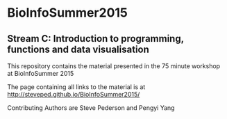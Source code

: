 # BioInfoSummer2015
## Stream C: Introduction to programming, functions and data visualisation

This repository contains the material presented in the 75 minute workshop at BioInfoSummer 2015

The page containing all links to the material is at http://steveped.github.io/BioInfoSummer2015/

Contributing Authors are Steve Pederson and Pengyi Yang
